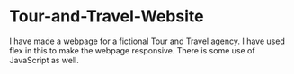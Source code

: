 # Tour-and-Travel-Website

I have made a webpage for a fictional Tour and Travel agency. I have used flex in this to make the webpage responsive. There is some use of JavaScript as well.
